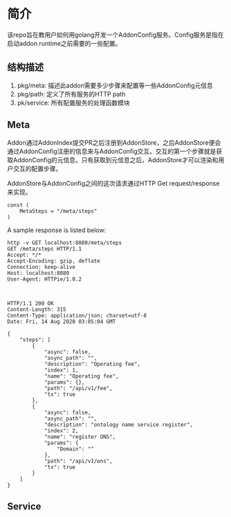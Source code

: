 # 简介
该repo旨在教用户如何用golang开发一个AddonConfig服务。Config服务是指在启动addon runtime之前需要的一些配置。

## 结构描述
1. pkg/meta: 描述此addon需要多少步骤来配置等一些AddonConfig元信息
2. pkg/path: 定义了所有服务的HTTP path
3. pk/service: 所有配置服务的处理函数模块

## Meta
Addon通过AddonIndex提交PR之后注册到AddonStore，之后AddonStore便会通过AddonConfig注册的信息来与AddonConfig交互。交互的第一个步骤就是获取AddonConfig的元信息。只有获取到元信息之后，AddonStore才可以渲染和用户交互的配置步骤。

AddonStore与AddonConfig之间的这次请求通过HTTP Get request/response来实现。
```
const (
    MetaSteps = "/meta/steps"
)
```
A sample response is listed below:
```
http -v GET localhost:8080/meta/steps
GET /meta/steps HTTP/1.1
Accept: */*
Accept-Encoding: gzip, deflate
Connection: keep-alive
Host: localhost:8080
User-Agent: HTTPie/1.0.2



HTTP/1.1 200 OK
Content-Length: 315
Content-Type: application/json; charset=utf-8
Date: Fri, 14 Aug 2020 03:05:04 GMT

{
    "steps": [
        {
            "async": false,
            "async_path": "",
            "description": "Operating fee",
            "index": 1,
            "name": "Operating fee",
            "params": {},
            "path": "/api/v1/fee",
            "tx": true
        },
        {
            "async": false,
            "async_path": "",
            "description": "ontology name service register",
            "index": 2,
            "name": "register ONS",
            "params": {
                "Domain": ""
            },
            "path": "/api/v1/ons",
            "tx": true
        }
    ]
}

```

## Service
